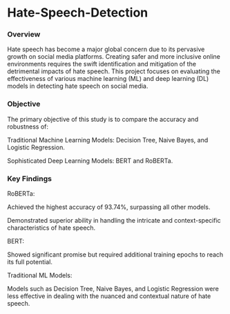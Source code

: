 # Hate-Speech-Detection
### Overview
Hate speech has become a major global concern due to its pervasive growth on social media platforms. Creating safer and more inclusive online environments requires the swift identification and mitigation of the detrimental impacts of hate speech. This project focuses on evaluating the effectiveness of various machine learning (ML) and deep learning (DL) models in detecting hate speech on social media.
### Objective
The primary objective of this study is to compare the accuracy and robustness of:

Traditional Machine Learning Models: Decision Tree, Naive Bayes, and Logistic Regression.

Sophisticated Deep Learning Models: BERT and RoBERTa.

### Key Findings
RoBERTa:

Achieved the highest accuracy of 93.74%, surpassing all other models.

Demonstrated superior ability in handling the intricate and context-specific characteristics of hate speech.

BERT:

Showed significant promise but required additional training epochs to reach its full potential.

Traditional ML Models:

Models such as Decision Tree, Naive Bayes, and Logistic Regression were less effective in dealing with the nuanced and contextual nature of hate speech.
